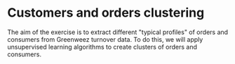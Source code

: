 # Customers and orders clustering
The aim of the exercise is to extract different "typical profiles" of orders and consumers from Greenweez turnover data. To do this, we will apply unsupervised learning algorithms to create clusters of orders and consumers.
